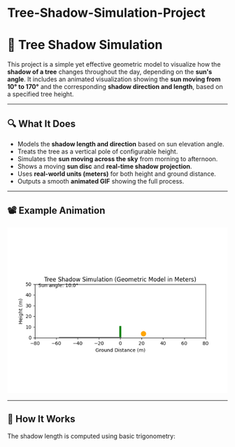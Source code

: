 # Tree-Shadow-Simulation-Project

# 🌳 Tree Shadow Simulation

This project is a simple yet effective geometric model to visualize how the **shadow of a tree** changes throughout the day, depending on the **sun's angle**. It includes an animated visualization showing the **sun moving from 10° to 170°** and the corresponding **shadow direction and length**, based on a specified tree height.

---

## 🔍 What It Does

- Models the **shadow length and direction** based on sun elevation angle.
- Treats the tree as a vertical pole of configurable height.
- Simulates the **sun moving across the sky** from morning to afternoon.
- Shows a moving **sun disc** and **real-time shadow projection**.
- Uses **real-world units (meters)** for both height and ground distance.
- Outputs a smooth **animated GIF** showing the full process.

---

## 📽️ Example Animation

![Tree Shadow Simulation](tree_shadow_with_units.gif)

---

## 🧪 How It Works

The shadow length is computed using basic trigonometry:

